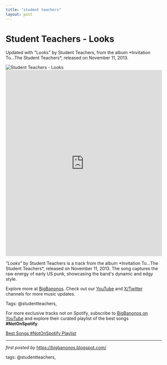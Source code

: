 ```yaml
---
title: "student teachers"
layout: post
---
```

<!-- Title of the Post -->
<h1 >Student Teachers - Looks</h1> <!-- Introductory Text -->
<p >Updated with "Looks" by Student Teachers, from the album *Invitation To...The Student Teachers*, released on November 11, 2013.</p> <!-- Featured Image -->
<div > <img src="https://i.ytimg.com/vi/3rfGKIMwpJk/hqdefault.jpg" alt="Student Teachers - Looks" />
</div> <!-- YouTube Video Embed -->
<div > <iframe width="100%" height="601" src="https://www.youtube.com/embed/VzCSFyIjtsI" title="Student Teachers - 'Looks'" frameborder="0" allow="accelerometer; autoplay; clipboard-write; encrypted-media; gyroscope; picture-in-picture; web-share" referrerpolicy="strict-origin-when-cross-origin" allowfullscreen></iframe>
</div> <!-- Song Information -->
<div > <p><em>"Looks"</em> by Student Teachers is a track from the album *Invitation To...The Student Teachers*, released on November 11, 2013. The song captures the raw energy of early US punk, showcasing the band's dynamic and edgy style.</p>
</div> <!-- Footer Links -->
<div > <p>Explore more at <a href="https://bigbanonos.blogspot.com/" target="_blank">BigBanonos</a>. Check out our <a href="https://www.youtube.com/@BigBanonos" target="_blank">YouTube</a> and <a href="https://x.com/bigbanonos" target="_blank">X/Twitter</a> channels for more music updates.</p>
</div> <!-- Tags -->
<p >Tags: @studentteachers,</p>


<!--Subscribe and Playlist Links-->
<div>
    <p>For more exclusive tracks not on Spotify, subscribe to <a href="https://www.youtube.com/@BigBanonos" target="_blank">BigBanonos on YouTube</a> and explore their curated playlist of the best songs <strong>#NotOnSpotify</strong>.</p>
    <p><a href="https://www.youtube.com/playlist?list=PLtuNtuTatqI0kFahUCbtbfenC_ET5O_tr" target="_blank">Best Songs #NotOnSpotify Playlist<br /></a></p></div>

<hr />

<p><em>first posted by</em> <a href="https://bigbanonos.blogspot.com/" rel="noopener" target="_new">https://bigbanonos.blogspot.com/</a></p>

<p>tags: @studentteachers,</p>
